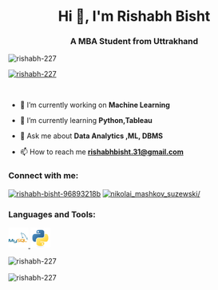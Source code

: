 <h1 align="center">Hi 👋, I'm Rishabh Bisht</h1>
<h3 align="center">A MBA Student from Uttrakhand</h3>

<p align="left"> <img src="https://komarev.com/ghpvc/?username=rishabh-227&label=Profile%20views&color=0e75b6&style=flat" alt="rishabh-227" /> </p>

<p align="left"> <a href="https://github.com/ryo-ma/github-profile-trophy"><img src="https://github-profile-trophy.vercel.app/?username=rishabh-227" alt="rishabh-227" /></a> </p>

<p align="left"> <a href="https://twitter.com/" target="blank"><img src="https://img.shields.io/twitter/follow/?logo=twitter&style=for-the-badge" alt="" /></a> </p>

- 🔭 I’m currently working on **Machine Learning**

- 🌱 I’m currently learning **Python,Tableau**

- 💬 Ask me about **Data Analytics ,ML, DBMS**

- 📫 How to reach me **rishabhbisht.31@gmail.com**

<h3 align="left">Connect with me:</h3>
<p align="left">
<a href="https://linkedin.com/in/rishabh-bisht-96893218b" target="blank"><img align="center" src="https://raw.githubusercontent.com/rahuldkjain/github-profile-readme-generator/master/src/images/icons/Social/linked-in-alt.svg" alt="rishabh-bisht-96893218b" height="30" width="40" /></a>
<a href="https://https://www.instagram.com/nikolai_mashkov_suzewski/" target="blank"><img align="center" src="https://raw.githubusercontent.com/rahuldkjain/github-profile-readme-generator/master/src/images/icons/Social/instagram.svg" alt="nikolai_mashkov_suzewski/" height="30" width="40" /></a>
</p>

<h3 align="left">Languages and Tools:</h3>
<p align="left"> <a href="https://www.mysql.com/" target="_blank" rel="noreferrer"> <img src="https://raw.githubusercontent.com/devicons/devicon/master/icons/mysql/mysql-original-wordmark.svg" alt="mysql" width="40" height="40"/> </a> <a href="https://www.python.org" target="_blank" rel="noreferrer"> <img src="https://raw.githubusercontent.com/devicons/devicon/master/icons/python/python-original.svg" alt="python" width="40" height="40"/> </a> </p>

<p><img align="center" src="https://github-readme-stats.vercel.app/api/top-langs?username=rishabh-227&show_icons=true&locale=en&layout=compact" alt="rishabh-227" /></p>

<p><img align="center" src="https://github-readme-streak-stats.herokuapp.com/?user=rishabh-227&" alt="rishabh-227" /></p>
